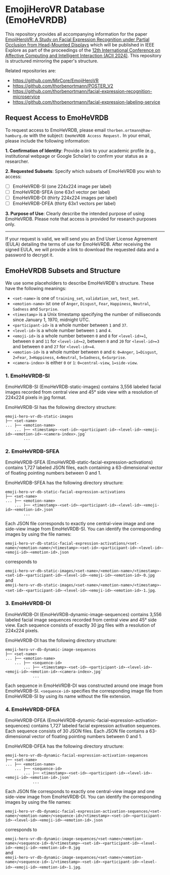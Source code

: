 # EmojiHeroVR Database (EmoHeVRDB)

This repository provides all accompanying information for the paper
[EmojiHeroVR: A Study on Facial Expression Recognition under Partial Occlusion from Head-Mounted Displays](https://doi.org/10.48550/arXiv.2410.03331)
which will be published in IEEE Explore as part of the proceedings of the
[12th International Conference on Affective Computing and Intelligent Interaction (ACII 2024)](https://acii-conf.net/2024/).
This repository is structured mirroring the paper's structure.

Related repositories are:

- https://github.com/MirCore/EmojiHeroVR
- https://github.com/thorbenortmann/POSTER_V2
- https://github.com/thorbenortmann/facial-expression-recognition-microservice
- https://github.com/thorbenortmann/facial-expression-labeling-service

## Request Access to EmoHeVRDB

To request access to EmoHeVRDB, please email `thorben.ortmann@haw-hamburg.de`
with the subject: `EmoHeVRDB Access Request.`
In your email, please include the following information:

**1. Confirmation of Identity**:
Provide a link to your academic profile (e.g., institutional webpage or Google Scholar) to confirm your status as a
researcher.

**2. Requested Subsets**:
Specify which subsets of EmoHeVRDB you wish to access:

- [ ] EmoHeVRDB-SI (one 224x224 image per label)
- [ ] EmoHeVRDB-SFEA (one 63x1 vector per label)
- [ ] EmoHeVRDB-DI (thirty 224x224 images per label)
- [ ] EmoHeVRDB-DFEA (thirty 63x1 vectors per label)

**3. Purpose of Use**:
Clearly describe the intended purpose of using EmoHeVRDB.
Please note that access is provided for research purposes only.

---

If your request is valid,
we will send you an End User License Agreement (EULA) detailing the terms of use for EmoHeVRDB.
After receiving the signed EULA, we will provide a link to download the requested data and a password to decrypt it.

## EmoHeVRDB Subsets and Structure

We use some placeholders to describe EmoHeVRDB's structure. These have the following meanings:

- `<set-name>` is one of `training_set`, `validation_set`, `test_set`.
- `<emotion-name>` ist one of `Anger`, `Disgust`, `Fear`, `Happiness`, `Neutral`, `Sadness` and `Surprise`.
- `<timestamp>` is a Unix timestamp specifying the number of milliseconds since January 1, 1970, midnight UTC.
- `<participant-id>` is a whole number between `1` and `37`.
- `<level-id>` is a whole number between `1` and `4`.
- `<emoji-id>` is a whole number between `0` and `8` for `<level-id>=1`, between `0` and `11` for `<level-id>=2`,
  between `0` and `20` for `<level-id>=3` and between `0` and `27` for `<level-id>=4`.
- `<emotion-id>` is a whole number between `0` and `6`:
  `0=Anger`, `1=Disgust`, `2=Fear`, `3=Happiness`, `4=Neutral`, `5=Sadness`, `6=Surprise`.
- `<camera-index>` is either `0` or `1`: `0=central-view`, `1=side-view`.

### 1. EmoHeVRDB-SI

EmoHeVRDB-SI (EmoHeVRDB-static-images)
contains 3,556 labeled facial images
recorded from central view and 45° side view
with a resolution of 224x224 pixels in jpg format.

EmoHeVRDB-SI has the following directory structure:

```
emoji-hero-vr-db-static-images
├── <set-name>
... ├── <emotion-name>
    ... ├── <timestamp>-<set-id>-<participant-id>-<level-id>-<emoji-id>-<emotion-id>-<camera-index>.jpg`
        ...
```

### 2. EmoHeVRDB-SFEA

EmoHeVRDB-SFEA (EmoHeVRDB-static-facial-expression-activations)
contains 1,727 labeled JSON files, 
each containing a 63-dimensional vector of floating pointing numbers between 0 and 1.

EmoHeVRDB-SFEA has the following directory structure:

```
emoji-hero-vr-db-static-facial-expression-activations
├── <set-name>
... ├── <emotion-name>
    ... ├── <timestamp>-<set-id>-<participant-id>-<level-id>-<emoji-id>-<emotion-id>.json`
        ...
```


Each JSON file corresponds to exactly one central-view image and one side-view image from EmoHeVRDB-SI.
You can identify the corresponding images by using the file names:

`emoji-hero-vr-db-static-facial-expression-activations/<set-name>/<emotion-name>/<timestamp>-<set-id>-<participant-id>-<level-id>-<emoji-id>-<emotion-id>.json`  

corresponds to  

`emoji-hero-vr-db-static-images/<set-name>/<emotion-name>/<timestamp>-<set-id>-<participant-id>-<level-id>-<emoji-id>-<emotion-id>-0.jpg`  
and  
`emoji-hero-vr-db-static-images/<set-name>/<emotion-name>/<timestamp>-<set-id>-<participant-id>-<level-id>-<emoji-id>-<emotion-id>-1.jpg`.

### 3. EmoHeVRDB-DI

EmoHeVRDB-DI (EmoHeVRDB-dynamic-image-sequences)
contains 3,556 labeled facial image sequences
recorded from central view and 45° side view.
Each sequence consists of exactly 30 jpg files with a resolution of 224x224 pixels.

EmoHeVRDB-DI has the following directory structure:

```
emoji-hero-vr-db-dynamic-image-sequences
├── <set-name>
... ├── <emotion-name>
    ... ├── <sequence-id>
        ... ├── <timestamp>-<set-id>-<participant-id>-<level-id>-<emoji-id>-<emotion-id>-<camera-index>.jpg`
            ...
```

Each sequence in EmoHeVRDB-DI was constructed around one image from EmoHeVRDB-SI.
`<sequence-id>` specifies the corresponding image file from EmoHeVRDB-SI by using its name without the file extension.


### 4. EmoHeVRDB-DFEA

EmoHeVRDB-DFEA (EmoHeVRDB-dynamic-facial-expression-activation-sequences)
contains 1,727 labeled facial expression activation sequences.
Each sequence consists of 30 JSON files.
Each JSON file contains a 63-dimensional vector of floating pointing numbers between 0 and 1.  

EmoHeVRDB-DFEA has the following directory structure:

```
emoji-hero-vr-db-dynamic-facial-expression-activation-sequences
├── <set-name>
... ├── <emotion-name>
    ... ├── <sequence-id>
        ... ├── <timestamp>-<set-id>-<participant-id>-<level-id>-<emoji-id>-<emotion-id>.json`
            ...
```
Each JSON file corresponds to exactly one central-view image and one side-view image from EmoHeVRDB-DI.
You can identify the corresponding images by using the file names:

`emoji-hero-vr-db-dynamic-facial-expression-activation-sequences/<set-name>/<emotion-name>/<sequence-id>/<timestamp>-<set-id>-<participant-id>-<level-id>-<emoji-id>-<emotion-id>.json`

corresponds to

`emoji-hero-vr-db-dynamic-image-sequences/<set-name>/<emotion-name>/<sequence-id>-0/<timestamp>-<set-id>-<participant-id>-<level-id>-<emoji-id>-<emotion-id>-0.jpg`  
and  
`emoji-hero-vr-db-dynamic-image-sequences/<set-name>/<emotion-name>/<sequence-id>-1/<timestamp>-<set-id>-<participant-id>-<level-id>-<emoji-id>-<emotion-id>-1.jpg`.
